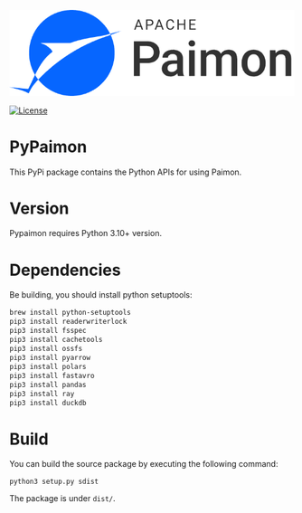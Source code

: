 ![Paimon](https://github.com/apache/paimon/blob/master/docs/static/paimon-simple.png)

[![License](https://img.shields.io/badge/license-Apache%202-4EB1BA.svg)](https://www.apache.org/licenses/LICENSE-2.0.html)

# PyPaimon

This PyPi package contains the Python APIs for using Paimon.

# Version

Pypaimon requires Python 3.10+ version.

# Dependencies

Be building, you should install python setuptools:

```commandline
brew install python-setuptools
pip3 install readerwriterlock
pip3 install fsspec
pip3 install cachetools
pip3 install ossfs
pip3 install pyarrow
pip3 install polars
pip3 install fastavro
pip3 install pandas
pip3 install ray
pip3 install duckdb
```

# Build

You can build the source package by executing the following command:

```commandline
python3 setup.py sdist
```

The package is under `dist/`.

